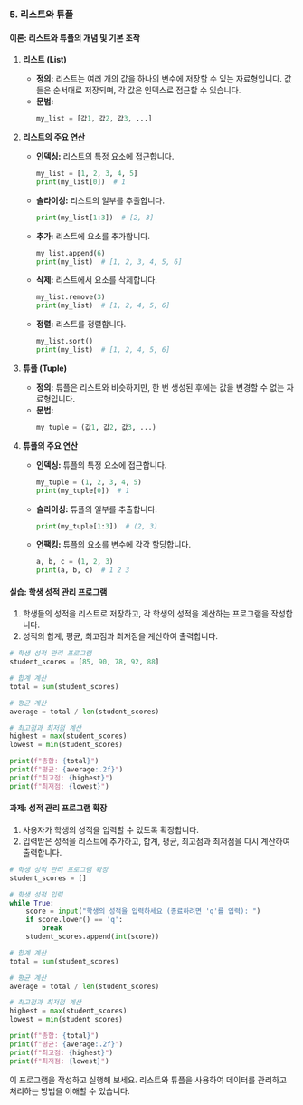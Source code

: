 ### 5. 리스트와 튜플

#### 이론: 리스트와 튜플의 개념 및 기본 조작

1. **리스트 (List)**
   - **정의:** 리스트는 여러 개의 값을 하나의 변수에 저장할 수 있는 자료형입니다. 값들은 순서대로 저장되며, 각 값은 인덱스로 접근할 수 있습니다.
   - **문법:** 
     ```python
     my_list = [값1, 값2, 값3, ...]
     ```

2. **리스트의 주요 연산**
   - **인덱싱:** 리스트의 특정 요소에 접근합니다.
     ```python
     my_list = [1, 2, 3, 4, 5]
     print(my_list[0])  # 1
     ```
   - **슬라이싱:** 리스트의 일부를 추출합니다.
     ```python
     print(my_list[1:3])  # [2, 3]
     ```
   - **추가:** 리스트에 요소를 추가합니다.
     ```python
     my_list.append(6)
     print(my_list)  # [1, 2, 3, 4, 5, 6]
     ```
   - **삭제:** 리스트에서 요소를 삭제합니다.
     ```python
     my_list.remove(3)
     print(my_list)  # [1, 2, 4, 5, 6]
     ```
   - **정렬:** 리스트를 정렬합니다.
     ```python
     my_list.sort()
     print(my_list)  # [1, 2, 4, 5, 6]
     ```

3. **튜플 (Tuple)**
   - **정의:** 튜플은 리스트와 비슷하지만, 한 번 생성된 후에는 값을 변경할 수 없는 자료형입니다.
   - **문법:**
     ```python
     my_tuple = (값1, 값2, 값3, ...)
     ```

4. **튜플의 주요 연산**
   - **인덱싱:** 튜플의 특정 요소에 접근합니다.
     ```python
     my_tuple = (1, 2, 3, 4, 5)
     print(my_tuple[0])  # 1
     ```
   - **슬라이싱:** 튜플의 일부를 추출합니다.
     ```python
     print(my_tuple[1:3])  # (2, 3)
     ```
   - **언팩킹:** 튜플의 요소를 변수에 각각 할당합니다.
     ```python
     a, b, c = (1, 2, 3)
     print(a, b, c)  # 1 2 3
     ```

#### 실습: 학생 성적 관리 프로그램

1. 학생들의 성적을 리스트로 저장하고, 각 학생의 성적을 계산하는 프로그램을 작성합니다.
2. 성적의 합계, 평균, 최고점과 최저점을 계산하여 출력합니다.

```python
# 학생 성적 관리 프로그램
student_scores = [85, 90, 78, 92, 88]

# 합계 계산
total = sum(student_scores)

# 평균 계산
average = total / len(student_scores)

# 최고점과 최저점 계산
highest = max(student_scores)
lowest = min(student_scores)

print(f"총합: {total}")
print(f"평균: {average:.2f}")
print(f"최고점: {highest}")
print(f"최저점: {lowest}")
```

#### 과제: 성적 관리 프로그램 확장

1. 사용자가 학생의 성적을 입력할 수 있도록 확장합니다.
2. 입력받은 성적을 리스트에 추가하고, 합계, 평균, 최고점과 최저점을 다시 계산하여 출력합니다.

```python
# 학생 성적 관리 프로그램 확장
student_scores = []

# 학생 성적 입력
while True:
    score = input("학생의 성적을 입력하세요 (종료하려면 'q'를 입력): ")
    if score.lower() == 'q':
        break
    student_scores.append(int(score))

# 합계 계산
total = sum(student_scores)

# 평균 계산
average = total / len(student_scores)

# 최고점과 최저점 계산
highest = max(student_scores)
lowest = min(student_scores)

print(f"총합: {total}")
print(f"평균: {average:.2f}")
print(f"최고점: {highest}")
print(f"최저점: {lowest}")
```

이 프로그램을 작성하고 실행해 보세요. 리스트와 튜플을 사용하여 데이터를 관리하고 처리하는 방법을 이해할 수 있습니다. 
